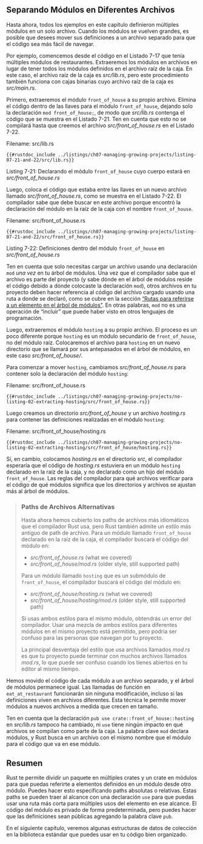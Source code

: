 ## Separando Módulos en Diferentes Archivos

Hasta ahora, todos los ejemplos en este capítulo definieron múltiples módulos
en un solo archivo. Cuando los módulos se vuelven grandes, es posible que
desees mover sus definiciones a un archivo separado para que el código sea más
fácil de navegar.

Por ejemplo, comencemos desde el código en el Listado 7-17 que tenía múltiples
módulos de restaurantes. Extraeremos los módulos en archivos en lugar de tener
todos los módulos definidos en el archivo raíz de la caja. En este caso, el
archivo raíz de la caja es *src/lib.rs*, pero este procedimiento también
funciona con cajas binarias cuyo archivo raíz de la caja es *src/main.rs*.

Primero, extraeremos el módulo `front_of_house` a su propio archivo. Elimina el
código dentro de las llaves para el módulo `front_of_house`, dejando solo la
declaración `mod front_of_house;`, de modo que *src/lib.rs* contenga el código
que se muestra en el Listado 7-21. Ten en cuenta que esto no se compilará hasta
que creemos el archivo *src/front_of_house.rs* en el Listado 7-22.

<span class="filename">Filename: src/lib.rs</span>

```rust,ignore,does_not_compile
{{#rustdoc_include ../listings/ch07-managing-growing-projects/listing-07-21-and-22/src/lib.rs}}
```

<span class="caption">Listing 7-21: Declarando el módulo `front_of_house` cuyo
cuerpo estará en *src/front_of_house.rs*</span>

Luego, coloca el código que estaba entre las llaves en un nuevo archivo
llamado *src/front_of_house.rs*, como se muestra en el Listado 7-22. El
compilador sabe que debe buscar en este archivo porque encontró la declaración
del módulo en la raíz de la caja con el nombre `front_of_house`.

<span class="filename">Filename: src/front_of_house.rs</span>

```rust,ignore
{{#rustdoc_include ../listings/ch07-managing-growing-projects/listing-07-21-and-22/src/front_of_house.rs}}
```

<span class="caption">Listing 7-22: Definiciones dentro del módulo `front_of_house`
en *src/front_of_house.rs*</span>

Ten en cuenta que solo necesitas cargar un archivo usando una declaración `mod`
*una vez* en tu árbol de módulos. Una vez que el compilador sabe que el archivo
es parte del proyecto (y sabe dónde en el árbol de módulos reside el código
debido a dónde colocaste la declaración `mod`), otros archivos en tu proyecto
deben hacer referencia al código del archivo cargado usando una ruta a donde se
declaró, como se cubre en la sección [“Rutas para referirse a un elemento en el
árbol de módulos”][paths]<!-- ignore -->. En otras palabras, `mod` no es una
operación de “incluir” que puede haber visto en otros lenguajes de
programación.

Luego, extraeremos el módulo `hosting` a su propio archivo. El proceso es un
poco diferente porque `hosting` es un módulo secundario de `front_of_house`, no
del módulo raíz. Colocaremos el archivo para `hosting` en un nuevo directorio
que se llamará por sus antepasados en el árbol de módulos, en este caso
*src/front_of_house/*.

Para comenzar a mover `hosting`, cambiamos *src/front_of_house.rs* para
contener solo la declaración del módulo `hosting`:

<span class="filename">Filename: src/front_of_house.rs</span>

```rust,ignore
{{#rustdoc_include ../listings/ch07-managing-growing-projects/no-listing-02-extracting-hosting/src/front_of_house.rs}}
```
Luego creamos un directorio *src/front_of_house* y un archivo *hosting.rs* para
contener las definiciones realizadas en el módulo `hosting`:

<span class="filename">Filename: src/front_of_house/hosting.rs</span>

```rust,ignore
{{#rustdoc_include ../listings/ch07-managing-growing-projects/no-listing-02-extracting-hosting/src/front_of_house/hosting.rs}}
```

Sí, en cambio, colocamos *hosting.rs* en el directorio *src*, el compilador
esperaría que el código de *hosting.rs* estuviera en un módulo `hosting`
declarado en la raíz de la caja, y no declarado como un hijo del módulo
`front_of_house`. Las reglas del compilador para qué archivos verificar para
el código de qué módulos significa que los directorios y archivos se ajustan
más al árbol de módulos.

> ### Paths de Archivos Alternativas
>
> Hasta ahora hemos cubierto los paths de archivos más idiomáticos que el
> compilador Rust usa, pero Rust también admite un estilo más antiguo de path de
> archivo. Para un módulo llamado `front_of_house` declarado en la raíz de la
> caja, el compilador buscará el código del módulo en:
>
> * *src/front_of_house.rs* (what we covered)
> * *src/front_of_house/mod.rs* (older style, still supported path)
>
> Para un módulo llamado `hosting` que es un submódulo de `front_of_house`, el
> compilador buscará el código del módulo en:
>
> * *src/front_of_house/hosting.rs* (what we covered)
> * *src/front_of_house/hosting/mod.rs* (older style, still supported path)
>
> Si usas ambos estilos para el mismo módulo, obtendrás un error del
> compilador. Usar una mezcla de ambos estilos para diferentes módulos en el
> mismo proyecto está permitido, pero podría ser confuso para las personas que
> navegan por tu proyecto.
>
> La principal desventaja del estilo que usa archivos llamados *mod.rs* es que
> tu proyecto puede terminar con muchos archivos llamados *mod.rs*, lo que puede
> ser confuso cuando los tienes abiertos en tu editor al mismo tiempo.

Hemos movido el código de cada módulo a un archivo separado, y el árbol de
módulos permanece igual. Las llamadas de función en `eat_at_restaurant`
funcionarán sin ninguna modificación, incluso si las definiciones viven en
archivos diferentes. Esta técnica le permite mover módulos a nuevos archivos a
medida que crecen en tamaño.

Ten en cuenta que la declaración `pub use crate::front_of_house::hosting` en
*src/lib.rs* tampoco ha cambiado, ni `use` tiene ningún impacto en qué archivos
se compilan como parte de la caja. La palabra clave `mod` declara módulos, y
Rust busca en un archivo con el mismo nombre que el módulo para el código que
va en ese módulo.

## Resumen

Rust te permite dividir un paquete en múltiples crates y un crate en módulos
para que puedas referirte a elementos definidos en un módulo desde otro módulo.
Puedes hacer esto especificando paths absolutas o relativas. Estas paths se
pueden traer al alcance con una declaración `use` para que puedas usar una ruta
más corta para múltiples usos del elemento en ese alcance. El código del módulo
es privado de forma predeterminada, pero puedes hacer que las definiciones sean
públicas agregando la palabra clave `pub`.

En el siguiente capítulo, veremos algunas estructuras de datos de colección en
la biblioteca estándar que puedes usar en tu código bien organizado. 

[paths]: ch07-03-paths-for-referring-to-an-item-in-the-module-tree.html
